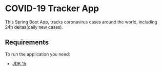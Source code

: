# COVID-19 Tracker App
This Spring Boot App, tracks coronavirus cases around the world, including 24h deltas(daily new cases).

## Requirements

To run the application you need:

- [JDK 15](https://www.oracle.com/java/technologies/javase-jdk15-downloads.html)
